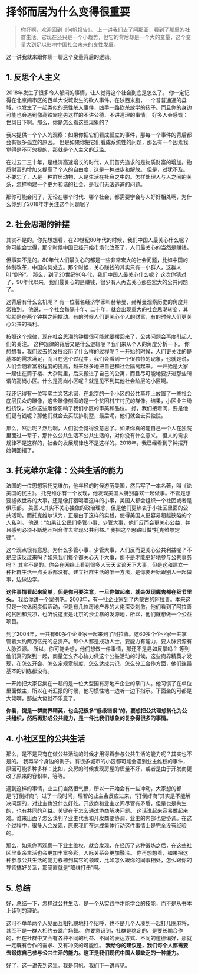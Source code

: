 # 择邻而居为什么变得很重要

>你好啊，欢迎回到《何帆报告》。
上一讲我们去了阿那亚，看到了那里的社群生活。它现在还只是一个小趋势，但它的背后却是一个大的变量，这个变量大到足以影响中国社会未来的良性发展。

这一讲我就来跟你聊一聊这个变量背后的逻辑。

## 1. 反思个人主义

2018年发生了很多令人郁闷的事情，让人觉得这个社会到底是怎么了。
你一定记得在北京闹市区的西单大悦城发生的砍人事件。在陕西米脂，一个普普通通的县城，也发生了一起类似的恶性杀人事件，凶手一路砍杀放学的孩子。而且你的身边可能也会遇到像高铁霸座男这样的不讲公德、不讲道理的事情。
好多人会感慨：世风日下啊。那么，你是怎么看这些现象的？

我来提供一个个人的观察：如果你把它们看成孤立的事件，那每一个事件的背后都会有很多孤立的原因。
但是如果你把它们看成系统性的问题，那么有一个因素我觉得是不可忽视的，那就是个人主义的泛滥。

在过去二三十年，是经济高速增长的时代，人们首先追求的是物质财富的增加。物质财富的增加又提高了个人的自由度，这是一种进步和解放。
但是，过犹不及。不要忘了，人是一种群居动物，人是生活在社会之中的。怎样处理人与人之间的关系，怎样构建一个更为和谐的社会，是我们无法逃避的问题。

那你可能会问了，无论在哪个时代、哪个社会，都需要学会与人好好相处啊，为什么你到了2018年才关注这个问题呢？

## 2. 社会思潮的钟摆

其实不是的。你先想想看，在20世纪80年代的时候，我们中国人最关心什么呢？
你可能会觉得，那个时候中国已经开始市场化改革了，人们最关心的当然是赚钱。

但事实不是的。80年代人们最关心的都是一些非常宏大的社会问题，比如中国的体制改革，中国向何处去。那个时候，关心赚钱的其实只有一小群人，这群人叫“倒爷”。
那么，到了20世纪90年代，我们中国人最关心什么呢？
这次你猜对了，90年代以来，我们最关心的是赚钱，很少有人再去关心那些宏大的公共问题了。

这背后有什么玄机呢？
有一位著名经济学家叫赫希曼，赫希曼观察历史的角度非常独到。
他说，一个社会每隔十年、二十年，就会出现重大的社会思潮转变，其实就是在两个钟摆之间摆动。有的时候人们更关心个人的财富，有的时候人们更关心公共的福利。

按照这个规律，现在社会思潮的钟摆很可能就要摆回来了，公共问题会再度引起人们的关注。
这种规律的背后又是什么逻辑呢？我们来从个人的角度分析一下。
你想想看，我们过去的发展经历了什么样的过程呢？一开始的时候，人们更关注的是基本的需求满足，而且在这个过程中，我们会看到一个很独特的现象，也就是说，人们会随着富裕程度的提高，越来越多地把自己和社会隔离起来。
一开始是大家一起住在筒子楼、大杂院里，后来搬进了自己的公寓，而且尽可能地要挤进那些所谓的高尚小区。什么是高尚小区呢？就是见不到其他社会阶层的小区啊。

我还记得有一位写实主义艺术家，在北京的一个小区的公共草坪上放置了一些社会底层民众的雕像，这些雕像刻画的是一个贫困村庄村民的群像。结果，小区业主纷纷抗议，说你这些雕像影响了我们小区的审美和品位。
好，我们接着问，要是他们更有钱呢？那他们就会去买联排别墅，最后呢，他们就会去买独院。

那么，然后呢？然后啊，人们就会觉得没意思了。如果你真的能自己一个人在独院里面过一辈子，那什么公共生活不公共生活的，对你没有什么意义。
但人的需求规律不是这样的，社会的发展规律也不是这样的。2018年，我已经看到了钟摆开始朝回摆了。

## 3. 托克维尔定律：公共生活的能力

法国的一位思想家托克维尔，他年轻的时候游历美国，然后写了一本名著，叫《论美国的民主》。
托克维尔有一个发现，他发现美国人特别喜欢一起做事。不管是想要拯救世界的大事，还是像打猎喝酒这样的小事，美国人都会组织一个社团或者是俱乐部。
美国人其实不关心抽象的政治理念，但是他们更热衷于小社区里面的公共活动。而托克维尔认为，正是由于这样的实践，使得美国人更容易超越狭隘的个人私利。
他说：“如果让公民们多管小事、少管大事，他们反而会更关心公益，并且感到必须不断地互相合作去实现公共利益。”
我把这个思路叫做“托克维尔定律”。

这个观点很有意思。为什么多管小事、少管大事，人们反而更关心公共利益呢？不是应该反过来吗？如果我们每个都关心天下大事，那不是才能更好地参与公共事务吗？
其实不是的。你会在网络上看到很多人天天议论天下大事，但是这和建立一种社群生活一点关系都没有。建立社群生活的唯一方法，是你要开始跟别人一起做事，边做边学。

**这件事情看起来简单，但是你可要注意，一旦你做起来，就会发现魔鬼都在细节里头。**
我给你讲一个案例吧。2003年，有一批企业家到了内蒙古的阿拉善。本来这只是一次休闲度假活动，但是有几位房地产界的大佬深受刺激，他们看到了阿拉善的贫困和荒凉，也听说这里是北京的沙尘暴的发源地，所以，他们就想做一个公益项目。

到了2004年，一共有60多个企业家一起来到了阿拉善。这60多个企业家一共掌管着大约两万亿元的总资产。每个人都是成功人士，要能力有能力，要人脉资源有人脉资源。
所以，你可能会想，他们想做一件事情，那还不是易如反掌吗？
等到他们真的聚到一起，商量怎么齐心协力做这个公益活动的时候，这些商界精英才发现，在怎么开会、怎么定规章制度、怎么达成共识、怎么分工合作方面，他们连最基本的训练都没有。

一开始把大家召集在一起的是一位大型国有房地产企业的掌门人。他习惯了在单位里面做主，所以在听汇报的时候，他习惯性地一边听一边下指示。下面坐的可都是大佬啊，那些大佬就不乐意了。

**你看，饶是一群商界精英，也会犯很多“低级错误”的。要想把公共理想转化为公共组织，然后再形成公共能力，是一件比我们想象的复杂得很多的事情。**

## 4. 小社区里的公共生活

那么，是不是只有在做公益活动的时候才用得着参与公共生活的能力呢？其实也不是的。
我再举个身边的例子。有很多城市的小区都可能会遇到业主维权的事件，原因可能多种多样：比如，交房的时候发现房屋的质量不好，或者是由于开发商更改了原来的容积率，等等。

遇到这样的事情，业主们当然很气愤，所以一开始会有一些冲动，大家想的都是“打倒奸商”。过了一段时间，理智的业主会反应过来，“打倒奸商”其实是不能解决问题的，对业主也没什么好处。开放商和业主之间尽管有矛盾，但是也是共生的，也有共同的利益。关键在于怎么通过协商解决问题。
这话说起来容易做起来难。谁来出面？怎么谈判？业主代表和开发商要协调，业主的内部也要协调。在这个过程中，很多人会发现，原来我们在达成集体行动这件事情上是完全没有经验的。

那么，如果你再观察一下业主维权，就会发现，在经历了这种锻炼之后，在这些社区里业余生活也会更加丰富多彩，人际关系会更加融洽。
你再想想看，如果把这种参与公共生活的能力移植到其它的领域，比如怎么跟你的同事相处，怎么跟你的导师搞好关系，那简直就是“降维打击”啊。

## 5. 总结

好，总结一下，怎样过公共生活，是一个从实践中才能学会的技能，而不是从书本上读到的理论。

这可不单单两个人见面互相礼貌地打个招呼，也不是几个人凑到一起打几圈麻将，甚至不是一群人相约去跳广场舞。
你要意识到，社群是稳定的、是要长期合作的，但在社群中又会有各种不同的利益、不同的表达方式、不同的道德偏好，那就一定既有合作的需求、又有冲突的可能性。
**我给你的建议是，我们每个人都需要去锻炼自己参与公共生活的能力。这正是我们现代中国人最缺乏的一种能力。**

好了，这一讲先到这里。我是何帆，我们下一讲再见。